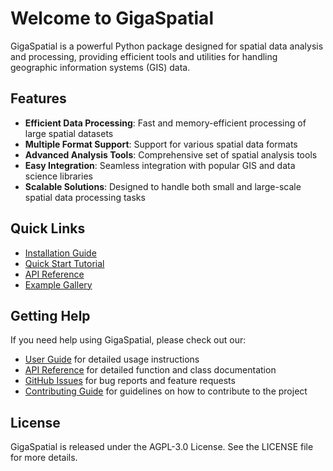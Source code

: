 # Welcome to GigaSpatial

GigaSpatial is a powerful Python package designed for spatial data analysis and processing, providing efficient tools and utilities for handling geographic information systems (GIS) data.

## Features

- **Efficient Data Processing**: Fast and memory-efficient processing of large spatial datasets
- **Multiple Format Support**: Support for various spatial data formats
- **Advanced Analysis Tools**: Comprehensive set of spatial analysis tools
- **Easy Integration**: Seamless integration with popular GIS and data science libraries
- **Scalable Solutions**: Designed to handle both small and large-scale spatial data processing tasks

## Quick Links

- [Installation Guide](getting-started/installation.md)
- [Quick Start Tutorial](getting-started/quickstart.md)
- [API Reference](api/index.md)
- [Example Gallery](examples/)

## Getting Help

If you need help using GigaSpatial, please check out our:

- [User Guide](user-guide/index.md) for detailed usage instructions
- [API Reference](api/index.md) for detailed function and class documentation
- [GitHub Issues](https://github.com/unicef/giga-spatial/issues) for bug reports and feature requests
- [Contributing Guide](contributing.md) for guidelines on how to contribute to the project

## License

GigaSpatial is released under the AGPL-3.0 License. See the LICENSE file for more details. 